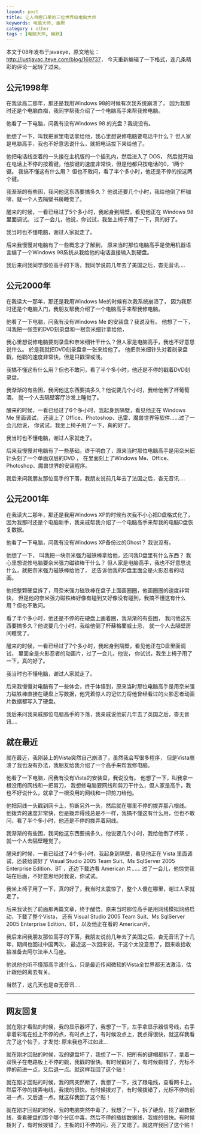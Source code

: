 ```yaml
---
layout: post
title: 让人目瞪口呆的三位世界级电脑大师
keywords: 电脑大师, 幽默
category : other
tags : [电脑大师, 幽默]
---
```


本文于08年发布于javaeye，原文地址： <http://justjavac.iteye.com/blog/169737>，
今天重新编辑了一下格式，连几条精彩的评论一起转了过来。

## 公元1998年

在我读高二那年，那还是我用Windows 98的时候有次我系统崩溃了，
因为我那时还是个电脑白痴，我同学帮我介绍了一个电脑高手来帮我修电脑。

他看了一下电脑，问我有没有Windows 98 的光盘？我说没有。

他想了一下，叫我把家里电话拿给他，我心里想说修电脑要电话干什么？
但人家是电脑高手，我也不好意思说什么，就把电话拔下来给他了。

他把电话线空着的一头接在主机版的一个插孔内，然后进入了 DOS，
然后就开始在电话上不停的按着键，他按键的速度非常快，但是他都只按电话的0，1两个键。
我搞不懂这有什么用？
但也不敢问，看了半个多小时，他还是不停的按这两个键。

我渐渐的有些困，我问他这东西要搞多久？
他说还要几个小时，我给他倒了杯咖啡，就一个人去隔壁书房睡觉了。

醒来的时候，一看已经过了5个多小时，我起身到隔壁，看见他正在 Windows 98 里面调试。
过了一会儿，他说，你试试，我坐上椅子用了一下，真的好了。

我当时也不懂电脑，谢过人家就走了。

后来我慢慢对电脑有了一些概念才了解到，
原来当时那位电脑高手是使用机器语言编了一个Windows 98系统从我给他的电话直接输入到硬盘。

我后来问我同学那位高手的下落，我同学说前几年去了美国之后，杳无音讯....

## 公元2000年

在我读大一那年，那还是我用Windows Me的时候有次我系统崩溃了，
因为我那时还是个电脑入门，我朋友帮我介绍了一个电脑高手来帮我修电脑。

他看了一下电脑，问我有没有Windows Me 的安装盘？我说没有。
他想了一下，叫我把一张空的DVD刻录盘和一根奈米细针拿给他，

我心里想说修电脑要刻录盘和奈米细针干什么？但人家是电脑高手，我也不好意思说什么。
於是我就把DVD刻录盘拿一张来给他了。
他把奈米细针头对着刻录盘戳，他戳的速度非常快，但是只戳深或浅。

我搞不懂这有什么用？但也不敢问，看了半个多小时，他还是不停的戳着DVD刻录盘。

我渐渐的有些困，我问他这东西要搞多久？他说要几个小时，我给他倒了杯葡萄酒，
就一个人去隔壁客厅沙发上睡觉了。

醒来的时候，一看已经过了6个多小时，我起身到隔壁，看见他正在 Windows Me 里面调试，
还装上了 Office、Photoshop、迅雷、魔兽世界等软件……过了一会儿他说，
你试试，我坐上椅子用了一下，真的好了。

我当时也不懂电脑，谢过人家就走了。

后来我慢慢对电脑有了一些基础，终于明白了，原来当时那位电脑高手是用奈米细针头刻了一个单面双层的DVD ，
在里面刻上了Windows Me、Office、 Photoshop、魔兽世界的安装程序。

我后来问我朋友那位高手的下落，我朋友说前几年去了法国之后，杳无音讯....

## 公元2001年

在我读大二那年，那还是我用Windows XP的时候有次我不小心把D盘格式化了，
因为我那时还是个电脑新手，我亲戚帮我介绍了一个电脑高手来帮我的电脑D盘恢复数据。

他看了一下电脑，问我有没有Windows XP备份过的Ghost？ 我说没有。

他想了一下， 叫我把一块奈米强力磁铁棒拿给他，还问我D盘里有什么东西？
我心里想说修电脑要奈米强力磁铁棒干什么？
但人家是电脑高手，我也不好意思说什么，就把奈米强力磁铁棒给他了，
还告诉他我的D盘里面全是火影忍者的动画。

他把整颗硬盘拆了，用奈米强力磁铁棒在盘子上面画圈圈，他画圈圈的速度非常快，
但是他的奈米强力磁铁棒好像有碰到又好像没有碰到，我搞不懂这有什么用？但也不敢问。

看了半个多小时，他还是不停的在硬盘上画着圈，我渐渐的有些困，
我问他这东西要搞多久？他说要几个小时，我给他倒了杯蘇格蘭威士忌，
就一个人去隔壁房间睡觉了。

醒来的时候，一看已经过了7个多小时，我起身到隔壁，看见他正在D盘里面调试，
里面全是火影忍者的动画片，过了一会儿，他说，
你试试，我坐上椅子用了一下，真的好了。

我当时也不懂电脑，谢过人家就走了。

后来我慢慢对电脑有了一些体会，终于体悟到，原来当时那位电脑高手是用奈米强力磁铁棒直接在硬盘上写数据，他凭着惊人的记忆力将他曾经看过的火影忍者动画片数据都写入了硬盘。

我后来问我亲戚那位电脑高手的下落，我亲戚说他前几年去了英国之后，杳无音讯....

## 就在最近

就在最近，我刚装上的Vista突然自己崩溃了，虽然我会写很多程序，
但是Vista崩溃了我也没有办法，我朋友给我介绍了一个高手来帮我修电脑。

他看了一下电脑，问我有没有Vista的安装盘，我说没有。
他想了一下，叫我拿一根没用的网线和一把剪刀，
我想修电脑要网线和剪刀干什么，但人家是高手，我也不好说什么，就拿了一根没用的网线和一把剪刀给他。

他把网线一头戳到网卡上，剪断另外一头，然后就在哪里不停的拨弄那八根线。
他拨弄的速度非常快，但是拨弄得线总是不一样，我搞不懂这有什么用，但也不敢问，看了半个多小时，他还是不停的拨弄着网线。

我渐渐的有些困，我问他这东西要搞多久，他说要几个小时，我给他倒了杯茶 ，就一个人去隔壁睡觉了。

醒来的时候，一看已经过了4个多小时，我起身到隔壁，看见他正在 Vista 里面调试，还装给装好了 Visual Studio 2005 Team Suit、Ms SqlServer 2005 Enterprise Edition、BT ，还边下载边看 American 片……
过了一会儿，他惊觉我站在后面，不好意思地对我说，你试试。

我坐上椅子用了一下，真的好了，我当时太震惊了，整个人傻在哪里，谢过人家就走了。

后来我读到了前面那两篇文章，终于醒悟，原来当时那位高手是用网线模拟网络启动，下载了整个Vista，
还有 Visual Studio 2005 Team Suit、Ms SqlServer 2005 Enterprise Edition、BT，以及他正在看的 American片。

我后来问我朋友那位高手的下落，我朋友说前几年去了美国之后，杳无音讯了十几年，期间也回过中国两次，
最近这一次回来说，干这个太没意思了，回来收拾收拾准备去阿尔法半人马座。

他说他也听不懂那高手说什么，只是最近传闻微软的Vista全世界都无法激活，估计跟他的离去有关。

当然了，这几天也是杳无音讯....

--------------

## 网友回复

就在刚才看贴的时候，我的显示器坏了，我想了一下，左手拿显示器信号线，右手拿着彩笔在纸上不停的点，有时点上了，有时候没点上，我点得很快，就这样我看完了这个帖子，才发觉: 原来我也不过如此...

就在刚才回贴的时候，我的键盘坏了，我想了一下，把所有的键帽都拆了，拿着一双筷子在电路板上不停的戳，我戳的很快。有时候戳对了，有时候戳错了，光标不停的前进一点，又后退一点。就这样我回了这个贴！

就在刚才回贴的时候，我的网突然断了，我想了一下，找了跟电线，查看网卡上，然后不停的拨弄电线，我拨的很快。有时候拨对了，有时候拨错了，光标不停的前进一点，又后退一点。就这样我回了这个贴！

就在刚才回贴的时候，我的电脑突然中毒了，我想了一下，拆了硬盘，找了跟数据线，查看硬盘的那个哪个分区中毒，然后不停的插拔数据线，我拨的很快。有时候拨对了，有时候拨错了，主板的灯不停的闪，亮了又熄了。就这样我回了这个贴！
